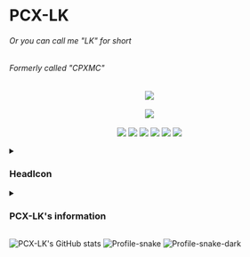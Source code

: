 # PCX-LK
###### Or you can call me "LK" for short
###### Formerly called "CPXMC"

<p align="center">
  <a href="https://skillicons.dev">
    <img src="https://skillicons.dev/icons?i=linux,git,github,md,py,vim,godot" />
  </a>
</p>
<p align="center">
  <a href="https://skillicons.dev">
    <img src="https://komarev.com/ghpvc/?username=PCX-LK&style=for-the-badge" />
  </a>
</p>
<p align="center">
  <img src="https://img.shields.io/badge/Android-3DDC84?style=for-the-badge&logo=android&logoColor=white" />
  <img src="https://img.shields.io/badge/Arduino-00979D?style=for-the-badge&logo=Arduino&logoColor=white" />
  <img src="https://img.shields.io/badge/espressif-E7352C?style=for-the-badge&logo=espressif&logoColor=white" />
  <img src="https://img.shields.io/badge/ArchLinux-1793D1?style=for-the-badge&logo=archlinux&logoColor=white" />
  <img src="https://img.shields.io/badge/Raspberry%20Pi-A22846?style=for-the-badge&logo=Raspberry%20Pi&logoColor=white" />
  <img src="https://img.shields.io/badge/VirtualBox-21416b?style=for-the-badge&logo=VirtualBox&logoColor=white" />
</p>

<details><summary>

### HeadIcon

</summary>
  <details><summary>Notice</summary>

  #### 使用/修改这个图标请遵循CC-BY-NC-SA 3.0协议（[这里](https://github.com/PCX-LK/PCX-LK/tree/main/HeadIcons)提供.xcf源文件）
  #### To use/modify this icon, follow the CC-BY-NC-SA 3.0 protocol (.xcf source file available [here](https://github.com/PCX-LK/PCX-LK/tree/main/HeadIcons))

  </details>

![head image](/HeadIcons/V1.5/PCX-LK-v1.5.png)

#### © 2023 PCX-LK，All rights reserved.

</details>
<details><summary>

### PCX-LK's information

</summary>

A student

Linux user (Debian is BEST!!!)

Like computer technology，microcontroller development (such as Arduino, ESP32)

But not proficient in any programming language

Very like playing rhythm games(even homemade controllers) and sandbox games

![Top Langs](https://github-readme-stats.vercel.app/api/top-langs/?username=PCX-LK&theme=algolia)
  
</details>

![PCX-LK's GitHub stats](https://github-readme-stats.vercel.app/api?username=PCX-LK&show_icons=true&theme=algolia)
![Profile-snake](/../../../../PCX-LK/Profile-snake-gif/blob/output/github-contribution-grid-snake.svg#gh-light-mode-only)
![Profile-snake-dark](/../../../../PCX-LK/Profile-snake-gif/blob/output/github-contribution-grid-snake-dark.svg#gh-dark-mode-only)
